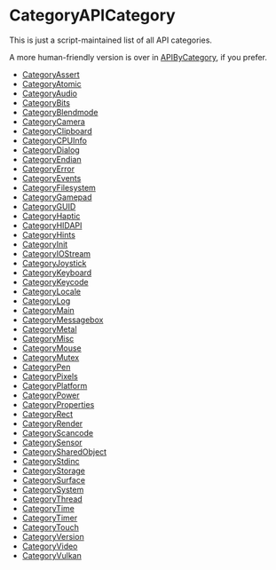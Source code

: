# CategoryAPICategory

This is just a script-maintained list of all API categories.

A more human-friendly version is over in [APIByCategory](APIByCategory), if you prefer.

<!-- END CATEGORY DOCUMENTATION -->

<!-- DO NOT HAND-EDIT CATEGORY LISTS, THEY ARE AUTOGENERATED AND WILL BE OVERWRITTEN, BASED ON TAGS IN INDIVIDUAL PAGE FOOTERS. EDIT THOSE INSTEAD. -->
<!-- BEGIN CATEGORY LIST -->
- [CategoryAssert](CategoryAssert)
- [CategoryAtomic](CategoryAtomic)
- [CategoryAudio](CategoryAudio)
- [CategoryBits](CategoryBits)
- [CategoryBlendmode](CategoryBlendmode)
- [CategoryCamera](CategoryCamera)
- [CategoryClipboard](CategoryClipboard)
- [CategoryCPUInfo](CategoryCPUInfo)
- [CategoryDialog](CategoryDialog)
- [CategoryEndian](CategoryEndian)
- [CategoryError](CategoryError)
- [CategoryEvents](CategoryEvents)
- [CategoryFilesystem](CategoryFilesystem)
- [CategoryGamepad](CategoryGamepad)
- [CategoryGUID](CategoryGUID)
- [CategoryHaptic](CategoryHaptic)
- [CategoryHIDAPI](CategoryHIDAPI)
- [CategoryHints](CategoryHints)
- [CategoryInit](CategoryInit)
- [CategoryIOStream](CategoryIOStream)
- [CategoryJoystick](CategoryJoystick)
- [CategoryKeyboard](CategoryKeyboard)
- [CategoryKeycode](CategoryKeycode)
- [CategoryLocale](CategoryLocale)
- [CategoryLog](CategoryLog)
- [CategoryMain](CategoryMain)
- [CategoryMessagebox](CategoryMessagebox)
- [CategoryMetal](CategoryMetal)
- [CategoryMisc](CategoryMisc)
- [CategoryMouse](CategoryMouse)
- [CategoryMutex](CategoryMutex)
- [CategoryPen](CategoryPen)
- [CategoryPixels](CategoryPixels)
- [CategoryPlatform](CategoryPlatform)
- [CategoryPower](CategoryPower)
- [CategoryProperties](CategoryProperties)
- [CategoryRect](CategoryRect)
- [CategoryRender](CategoryRender)
- [CategoryScancode](CategoryScancode)
- [CategorySensor](CategorySensor)
- [CategorySharedObject](CategorySharedObject)
- [CategoryStdinc](CategoryStdinc)
- [CategoryStorage](CategoryStorage)
- [CategorySurface](CategorySurface)
- [CategorySystem](CategorySystem)
- [CategoryThread](CategoryThread)
- [CategoryTime](CategoryTime)
- [CategoryTimer](CategoryTimer)
- [CategoryTouch](CategoryTouch)
- [CategoryVersion](CategoryVersion)
- [CategoryVideo](CategoryVideo)
- [CategoryVulkan](CategoryVulkan)
<!-- END CATEGORY LIST -->

